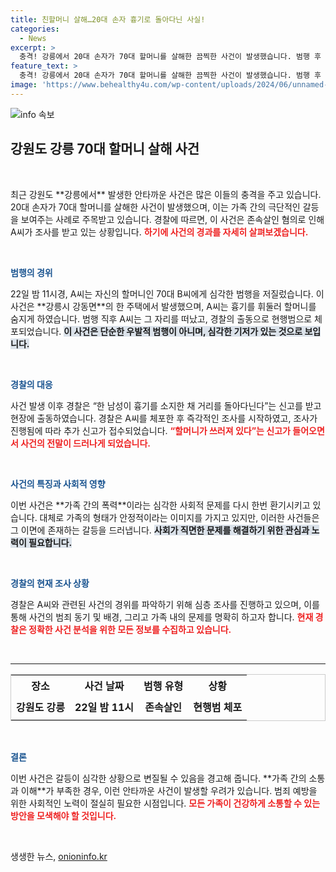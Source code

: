 ```yaml
---
title: 친할머니 살해…20대 손자 흉기로 돌아다닌 사실!
categories:
  - News
excerpt: >
  충격! 강릉에서 20대 손자가 70대 할머니를 살해한 끔찍한 사건이 발생했습니다. 범행 후 도주한 A씨는 경찰에 현행범으로 체포되었으며, 경찰이 사건의 경위를 조사 중입니다.
feature_text: >
  충격! 강릉에서 20대 손자가 70대 할머니를 살해한 끔찍한 사건이 발생했습니다. 범행 후 도주한 A씨는 경찰에 현행범으로 체포되었으며, 경찰이 사건의 경위를 조사 중입니다.
image: 'https://www.behealthy4u.com/wp-content/uploads/2024/06/unnamed-file.png'
---
```


<p><img src="https://www.behealthy4u.com/wp-content/uploads/2024/06/unnamed-file.png" alt="info 속보" /></p>

<h2 data-ke-size="size26">강원도 강릉 70대 할머니 살해 사건</h2>

<p data-ke-size="size16">&nbsp;</p>

<p data-ke-size="size16">최근 강원도 **강릉에서** 발생한 안타까운 사건은 많은 이들의 충격을 주고 있습니다. 20대 손자가 70대 할머니를 살해한 사건이 발생했으며, 이는 가족 간의 극단적인 갈등을 보여주는 사례로 주목받고 있습니다. 경찰에 따르면, 이 사건은 존속살인 혐의로 인해 A씨가 조사를 받고 있는 상황입니다. <b><span style="color: #ee2323;">하기에 사건의 경과를 자세히 살펴보겠습니다.</span></b></p>

<p data-ke-size="size16">&nbsp;</p>

<p><b><span style="color: #1a5490;">범행의 경위</span></b></p>

<p data-ke-size="size16">22일 밤 11시경, A씨는 자신의 할머니인 70대 B씨에게 심각한 범행을 저질렀습니다. 이 사건은 **강릉시 강동면**의 한 주택에서 발생했으며, A씨는 흉기를 휘둘러 할머니를 숨지게 하였습니다. 범행 직후 A씨는 그 자리를 떠났고, 경찰의 출동으로 현행범으로 체포되었습니다. <b><span style="background-color: #21538527;">이 사건은 단순한 우발적 범행이 아니며, 심각한 기저가 있는 것으로 보입니다.</span></b></p>

<p data-ke-size="size16">&nbsp;</p>

<p><b><span style="color: #1a5490;">경찰의 대응</span></b></p>

<p data-ke-size="size16">사건 발생 이후 경찰은 “한 남성이 흉기를 소지한 채 거리를 돌아다닌다”는 신고를 받고 현장에 출동하였습니다. 경찰은 A씨를 체포한 후 즉각적인 조사를 시작하였고, 조사가 진행됨에 따라 추가 신고가 접수되었습니다. <b><span style="color: #ee2323;">“할머니가 쓰러져 있다”는 신고가 들어오면서 사건의 전말이 드러나게 되었습니다.</span></b></p>

<p data-ke-size="size16">&nbsp;</p>

<p><b><span style="color: #1a5490;">사건의 특징과 사회적 영향</span></b></p>

<p data-ke-size="size16">이번 사건은 **가족 간의 폭력**이라는 심각한 사회적 문제를 다시 한번 환기시키고 있습니다. 대체로 가족의 형태가 안정적이라는 이미지를 가지고 있지만, 이러한 사건들은 그 이면에 존재하는 갈등을 드러냅니다. <b><span style="background-color: #21538527;">사회가 직면한 문제를 해결하기 위한 관심과 노력이 필요합니다.</span></b></p>

<p data-ke-size="size16">&nbsp;</p>

<p><b><span style="color: #1a5490;">경찰의 현재 조사 상황</span></b></p>

<p data-ke-size="size16">경찰은 A씨와 관련된 사건의 경위를 파악하기 위해 심층 조사를 진행하고 있으며, 이를 통해 사건의 범죄 동기 및 배경, 그리고 가족 내의 문제를 명확히 하고자 합니다. <b><span style="color: #ee2323;">현재 경찰은 정확한 사건 분석을 위한 모든 정보를 수집하고 있습니다.</span></b></p>

<p data-ke-size="size16">&nbsp;</p>

<hr />

<table style="width:100%; border: 1px solid #ccc; border-collapse: collapse;">
  <tr>
    <th style="text-align: center;">장소</th>
    <th style="text-align: center;">사건 날짜</th>
    <th style="text-align: center;">범행 유형</th>
    <th style="text-align: center;">상황</th>
  </tr>
  <tr>
    <td style="text-align: center; height: 40px;"><b>강원도 강릉</b></td>
    <td style="text-align: center; height: 40px;"><b>22일 밤 11시</b></td>
    <td style="text-align: center; height: 40px;"><b>존속살인</b></td>
    <td style="text-align: center; height: 40px;"><b>현행범 체포</b></td>
  </tr>
</table>

<p data-ke-size="size16">&nbsp;</p>

<p><b><span style="color: #1a5490;">결론</span></b></p>

<p data-ke-size="size16">이번 사건은 갈등이 심각한 상황으로 변질될 수 있음을 경고해 줍니다. **가족 간의 소통과 이해**가 부족한 경우, 이런 안타까운 사건이 발생할 우려가 있습니다. 범죄 예방을 위한 사회적인 노력이 절실히 필요한 시점입니다. <b><span style="color: #ee2323;">모든 가족이 건강하게 소통할 수 있는 방안을 모색해야 할 것입니다.</span></b></p>

<p data-ke-size="size16">&nbsp;</p>
생생한 뉴스, <a href="https://onioninfo.kr" rel="dofollow">onioninfo.kr</a>


